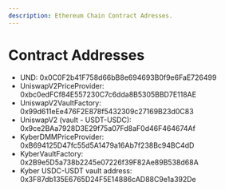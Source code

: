 ```yaml
---
description: Ethereum Chain Contract Adresses.
---
```


# Contract Addresses

* UND: 0x0C0F2b41F758d66bB8e694693B0f9e6FaE726499
* UniswapV2PriceProvider: 0xbc0edFCf84E557230C7c6dda8B5305BBD7E118AE
* UniswapV2VaultFactory: 0x99d611eEe476F2E878f5432309c27169B23d0C83
* UniswapV2 (vault - USDT-USDC): 0x9ce2BAa7928D3E29f75a07Fd8aF0d46F464674Af
* KyberDMMPriceProvider: 0xB694125D47fc55d5A1479a16Ab7f238Bc94BC4dD
* KyberVaultFactory: 0x2B9e5D5a738b2245e07226f39F82Ae89B538d68A
*   Kyber USDC-USDT vault address: 0x3F87db135E6765D24F5E14886cAD88C9e1a392De

